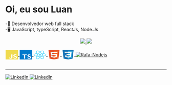 # Oi, eu sou Luan
-🔭 Desenvolvedor web full stack <br>
-🖥️ JavaScript, typeScript, ReactJs, Node.Js
<div align="center">
  <a href="https://github.com/luancavalcant1'">
  <img height="180em" src="https://github-readme-stats.vercel.app/api?username=luancavalcant1&show_icons=true&theme=dracula&include_all_commits=true&count_private=true&title_color=white"/>
  <img height="180em" src="https://github-readme-stats.vercel.app/api/top-langs/?username=luancavalcant1&layout=compact&langs_count=7&theme=dracula&title_color=white"/>
</div>
<div style="display: inline_block"><br>
  <img align="center" alt="Rafa-Js" height="30" width="40" src="https://raw.githubusercontent.com/devicons/devicon/master/icons/javascript/javascript-plain.svg">
  <img align="center" alt="Rafa-Ts" height="30" width="40" src="https://raw.githubusercontent.com/devicons/devicon/master/icons/typescript/typescript-plain.svg">
  <img align="center" alt="Rafa-React" height="30" width="40" src="https://raw.githubusercontent.com/devicons/devicon/master/icons/react/react-original.svg">
  <img align="center" alt="Rafa-HTML" height="30" width="40" src="https://raw.githubusercontent.com/devicons/devicon/master/icons/html5/html5-original.svg">
  <img align="center" alt="Rafa-CSS" height="30" width="40" src="https://raw.githubusercontent.com/devicons/devicon/master/icons/css3/css3-original.svg">
  <img align="center" alt="Rafa-Nodejs" height="30" width="40" src="https://cdn.jsdelivr.net/gh/devicons/devicon/icons/nodejs/nodejs-plain.svg">      
</div>
<br>
<hr>
<div>
<a href="https://www.linkedin.com/in/luan-cavalcanti-724587234/">
    <img src="https://img.shields.io/badge/LinkedIn-0077B5?style=for-the-badge&logo=linkedin&logoColor=white" alt="LinkedIn" height="25">
  </a>
  <a href="mailto:luanjcavalcanti@gmail.com">
    <img src="https://img.shields.io/badge/Gmail-D14836?style=for-the-badge&logo=gmail&logoColor=white" alt="LinkedIn" height="25">
  </a>
  </div>
